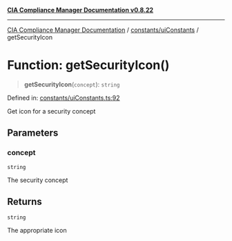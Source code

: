 [**CIA Compliance Manager Documentation v0.8.22**](../../../README.md)

***

[CIA Compliance Manager Documentation](../../../modules.md) / [constants/uiConstants](../README.md) / getSecurityIcon

# Function: getSecurityIcon()

> **getSecurityIcon**(`concept`): `string`

Defined in: [constants/uiConstants.ts:92](https://github.com/Hack23/cia-compliance-manager/blob/5eebba14bef5523072dd8c486c1cd0c7c18766fc/src/constants/uiConstants.ts#L92)

Get icon for a security concept

## Parameters

### concept

`string`

The security concept

## Returns

`string`

The appropriate icon
